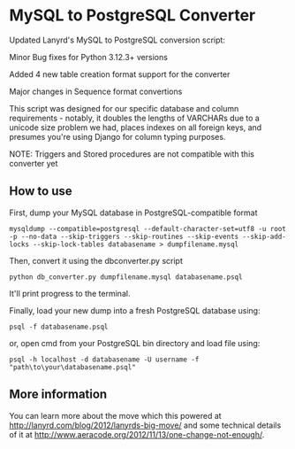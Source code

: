 MySQL to PostgreSQL Converter
============================= 

Updated Lanyrd's MySQL to PostgreSQL conversion script:

Minor Bug fixes for Python 3.12.3+ versions 

Added 4 new table creation format support for the converter

Major changes in Sequence format convertions

This script was designed for our specific database and column requirements -
notably, it doubles the lengths of VARCHARs due to a unicode size problem we
had, places indexes on all foreign keys, and presumes you're using Django
for column typing purposes.

NOTE: Triggers and Stored procedures are not compatible with this converter yet

How to use
----------

First, dump your MySQL database in PostgreSQL-compatible format

    mysqldump --compatible=postgresql --default-character-set=utf8 -u root -p --no-data --skip-triggers --skip-routines --skip-events --skip-add-locks --skip-lock-tables databasename > dumpfilename.mysql

Then, convert it using the dbconverter.py script

`python db_converter.py dumpfilename.mysql databasename.psql`

It'll print progress to the terminal.

Finally, load your new dump into a fresh PostgreSQL database using: 

`psql -f databasename.psql`

or, open cmd from your PostgreSQL bin directory and load file using:

`psql -h localhost -d databasename -U username -f "path\to\your\databasename.psql"`

More information
----------------

You can learn more about the move which this powered at http://lanyrd.com/blog/2012/lanyrds-big-move/ and some technical details of it at http://www.aeracode.org/2012/11/13/one-change-not-enough/.
